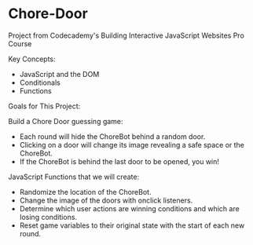 # Chore-Door
Project from Codecademy's Building Interactive JavaScript Websites Pro Course

Key Concepts:
- JavaScript and the DOM
- Conditionals
- Functions

Goals for This Project:

Build a Chore Door guessing game:
- Each round will hide the ChoreBot behind a random door.
- Clicking on a door will change its image revealing a safe space or the ChoreBot.
- If the ChoreBot is behind the last door to be opened, you win!

JavaScript Functions that we will create:
- Randomize the location of the ChoreBot.
- Change the image of the doors with onclick listeners.
- Determine which user actions are winning conditions and which are losing conditions.
- Reset game variables to their original state with the start of each new round.
